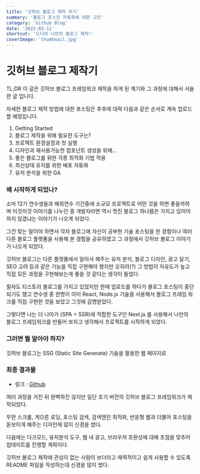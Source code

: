 ```yaml
---
title: '깃허브 블로그 제작 후기'
summary: '블로그 포스트 자동화에 대한 고민'
category: 'Github Blog'
date: '2022-03-11'
shortcut: '드디어 나만의 블로그 제작!'
coverImage: 'thumbnail.jpg'
---
```


# 깃허브 블로그 제작기

TL;DR
이 글은 깃허브 블로그 프레임워크 제작을 하게 된 계기와 그 과정에 대해서 서술한 글 입니다.

자세한 블로그 제작 방법에 대한 포스팅은 추후에 대략 다음과 같은 순서로 계속 업로드 할 예정입니다.

1. Getting Started
2. 블로그 제작을 위해 필요한 도구는?
3. 프로젝트 환경설정과 첫 실행
4. 디자인과 재사용가능한 컴포넌트 생성을 위해...
5. 좋은 블로그를 위한 각종 최적화 기법 적용
6. 최신상태 유지를 위한 배포 자동화
7. 유저 분석을 위한 GA

### 왜 시작하게 되었나?

소마 12기 연수생들과 해외연수 기간중에 소규모 프로젝트로 어떤 것을 하면 좋을까하며 이것저것 이야기를 나누던 중 개발자라면 역시 멋진 블로그 하나쯤은 가지고 있어야 하지 않겠냐는 이야기가 나오게 되었다.

그건 맞는 말이야 하면서 각자 블로그에 자신이 공부한 기술 포스팅을 한 경험이나 여러 다른 블로그 플랫폼을 사용해 본 경험을 공유하였고 그 과정에서 깃허브 블로그 이야기가 나오게 되었다.

깃허브 블로그는 다른 플랫폼에서 알아서 해주는 유저 분석, 블로그 디자인, 광고 달기, SEO 고려 등과 같은 기능을 직접 구현해야 했지만 오히려(?) 그 방법이 자유도가 높고 직접 모든 과정을 구현해보는게 좋을 것 같다는 생각이 들었다.

필자도 티스토리 블로그를 가지고 있었지만 한때 업로드를 하다가 블로그 포스팅이 중단 되기도 했고 연수생 중 한명이 이미 React, Node.js 기술을 사용해서 블로그 프레임 워크를 직접 구현한 것을 보았고 그것에 감명받았다.

그렇다면 나는 더 나아가 (SPA + SSR)에 적합한 도구인 Next.js 를 사용해서 나만의 블로그 프레임워크를 만들어 보자고 생각해서 프로젝트를 시작하게 되었다.

### 그러면 뭘 알아야 하지?

깃허브 블로그는 SSG (Static Site Generate) 기술을 활용한 웹 페이지로 

### 최종 결과물

- 링크 : [Github](https://github.com/canoe726/canoe726.github.io)

여러 과정을 거친 뒤 완벽하진 않지만 일단 초기 버전의 깃허브 블로그 프레임워크가 제작되었다.

무한 스크롤, 게으른 로딩, 포스팅 검색, 검색엔진 최적화, 반응형 웹과 더불어 포스팅을 돋보이게 해주는 디자인에 많이 신경을 썼다.

다음에는 다크모드, 유저분석 도구, 웹 내 광고, 브라우저 호환성에 대해 초점을 맞추어 업데이트를 진행할 계획이다.

깃허브 블로그 제작에 관심이 없는 사람이 보더라고 매력적이고 쉽게 사용할 수 있도록 README 파일을 작성하는데 신경을 많이 썼다.
